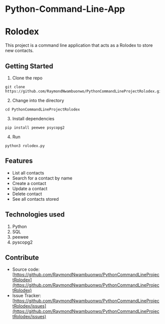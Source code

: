# Python-Command-Line-App
# Rolodex

This project is a command line application that acts as a Rolodex to store new contacts.

## Getting Started

1. Clone the repo
```
git clone https://github.com/RaymondNwambuonwo/PythonCommandLineProjectRolodex.git
```
2. Change into the directory
```
cd PythonCommandLineProjectRolodex
```
3. Install dependencies
```
pip install peewee psycopg2
```
4. Run
```
python3 rolodex.py
```

## Features

  * List all contacts 
  * Search for a contact by name
  * Create a contact
  * Update a contact
  * Delete contact
  * See all contacts stored

## Technologies used

1. Python
2. SQL
3. peewee
4. pyscopg2

## Contribute

  * Source code: [https://github.com/RaymondNwambuonwo/PythonCommandLineProjectRolodex](https://github.com/RaymondNwambuonwo/PythonCommandLineProjectRolodex)
  * Issue Tracker: [https://github.com/RaymondNwambuonwo/PythonCommandLineProjectRolodex/issues](https://github.com/RaymondNwambuonwo/PythonCommandLineProjectRolodex/issues)